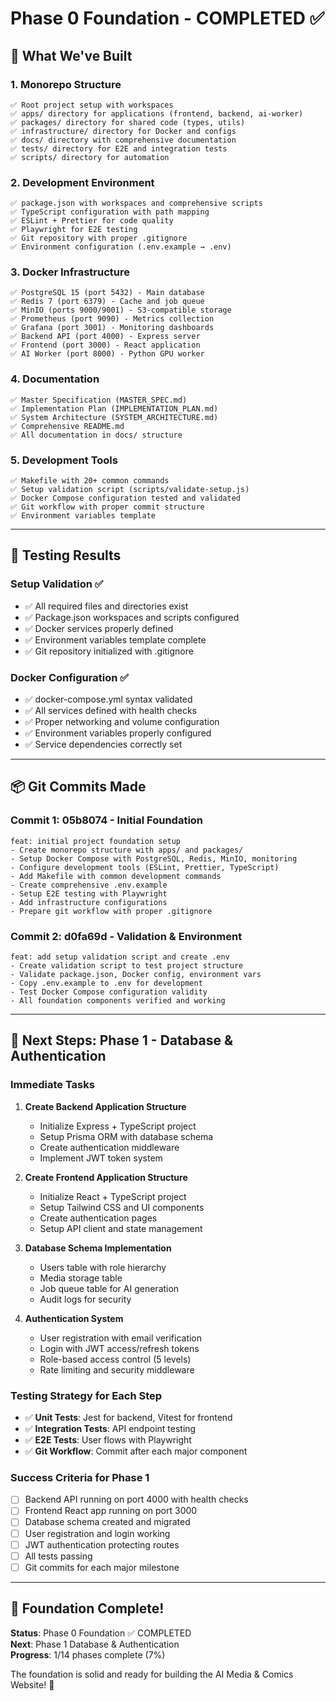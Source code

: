 # Phase 0 Foundation - COMPLETED ✅

## 🎯 What We've Built

### **1. Monorepo Structure**
```
✅ Root project setup with workspaces
✅ apps/ directory for applications (frontend, backend, ai-worker)  
✅ packages/ directory for shared code (types, utils)
✅ infrastructure/ directory for Docker and configs
✅ docs/ directory with comprehensive documentation
✅ tests/ directory for E2E and integration tests
✅ scripts/ directory for automation
```

### **2. Development Environment**
```
✅ package.json with workspaces and comprehensive scripts
✅ TypeScript configuration with path mapping
✅ ESLint + Prettier for code quality
✅ Playwright for E2E testing
✅ Git repository with proper .gitignore
✅ Environment configuration (.env.example → .env)
```

### **3. Docker Infrastructure**
```
✅ PostgreSQL 15 (port 5432) - Main database
✅ Redis 7 (port 6379) - Cache and job queue  
✅ MinIO (ports 9000/9001) - S3-compatible storage
✅ Prometheus (port 9090) - Metrics collection
✅ Grafana (port 3001) - Monitoring dashboards
✅ Backend API (port 4000) - Express server
✅ Frontend (port 3000) - React application
✅ AI Worker (port 8000) - Python GPU worker
```

### **4. Documentation**
```
✅ Master Specification (MASTER_SPEC.md)
✅ Implementation Plan (IMPLEMENTATION_PLAN.md) 
✅ System Architecture (SYSTEM_ARCHITECTURE.md)
✅ Comprehensive README.md
✅ All documentation in docs/ structure
```

### **5. Development Tools**
```
✅ Makefile with 20+ common commands
✅ Setup validation script (scripts/validate-setup.js)
✅ Docker Compose configuration tested and validated
✅ Git workflow with proper commit structure
✅ Environment variables template
```

---

## 🧪 Testing Results

### **Setup Validation** ✅
- ✅ All required files and directories exist
- ✅ Package.json workspaces and scripts configured
- ✅ Docker services properly defined
- ✅ Environment variables template complete
- ✅ Git repository initialized with .gitignore

### **Docker Configuration** ✅
- ✅ docker-compose.yml syntax validated
- ✅ All services defined with health checks
- ✅ Proper networking and volume configuration
- ✅ Environment variables properly configured
- ✅ Service dependencies correctly set

---

## 📦 Git Commits Made

### **Commit 1: 05b8074** - Initial Foundation
```
feat: initial project foundation setup
- Create monorepo structure with apps/ and packages/
- Setup Docker Compose with PostgreSQL, Redis, MinIO, monitoring
- Configure development tools (ESLint, Prettier, TypeScript)
- Add Makefile with common development commands
- Create comprehensive .env.example
- Setup E2E testing with Playwright
- Add infrastructure configurations
- Prepare git workflow with proper .gitignore
```

### **Commit 2: d0fa69d** - Validation & Environment
```
feat: add setup validation script and create .env
- Create validation script to test project structure
- Validate package.json, Docker config, environment vars
- Copy .env.example to .env for development
- Test Docker Compose configuration validity
- All foundation components verified and working
```

---

## 🚀 Next Steps: Phase 1 - Database & Authentication

### **Immediate Tasks**
1. **Create Backend Application Structure**
   - Initialize Express + TypeScript project
   - Setup Prisma ORM with database schema
   - Create authentication middleware
   - Implement JWT token system

2. **Create Frontend Application Structure**
   - Initialize React + TypeScript project
   - Setup Tailwind CSS and UI components
   - Create authentication pages
   - Setup API client and state management

3. **Database Schema Implementation**
   - Users table with role hierarchy
   - Media storage table
   - Job queue table for AI generation
   - Audit logs for security

4. **Authentication System**
   - User registration with email verification
   - Login with JWT access/refresh tokens
   - Role-based access control (5 levels)
   - Rate limiting and security middleware

### **Testing Strategy for Each Step**
- ✅ **Unit Tests**: Jest for backend, Vitest for frontend
- ✅ **Integration Tests**: API endpoint testing
- ✅ **E2E Tests**: User flows with Playwright
- ✅ **Git Workflow**: Commit after each major component

### **Success Criteria for Phase 1**
- [ ] Backend API running on port 4000 with health checks
- [ ] Frontend React app running on port 3000
- [ ] Database schema created and migrated
- [ ] User registration and login working
- [ ] JWT authentication protecting routes
- [ ] All tests passing
- [ ] Git commits for each major milestone

---

## 🎉 Foundation Complete!

**Status**: Phase 0 Foundation ✅ COMPLETED  
**Next**: Phase 1 Database & Authentication  
**Progress**: 1/14 phases complete (7%)

The foundation is solid and ready for building the AI Media & Comics Website! 🚀
